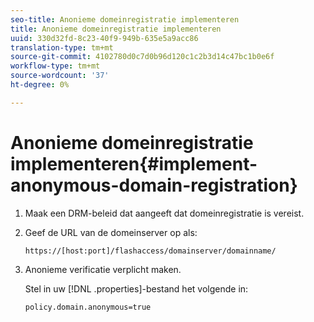 ```yaml
---
seo-title: Anonieme domeinregistratie implementeren
title: Anonieme domeinregistratie implementeren
uuid: 330d32fd-8c23-40f9-949b-635e5a9acc86
translation-type: tm+mt
source-git-commit: 4102780d0c7d0b96d120c1c2b3d14c47bc1b0e6f
workflow-type: tm+mt
source-wordcount: '37'
ht-degree: 0%

---
```



# Anonieme domeinregistratie implementeren{#implement-anonymous-domain-registration}

1. Maak een DRM-beleid dat aangeeft dat domeinregistratie is vereist.
1. Geef de URL van de domeinserver op als:

   ```
   https://[host:port]/flashaccess/domainserver/domainname/
   ```

1. Anonieme verificatie verplicht maken.

   Stel in uw [!DNL .properties]-bestand het volgende in:

   ```
   policy.domain.anonymous=true 
   ```
